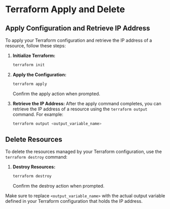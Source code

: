 # Terraform Apply and Delete

## Apply Configuration and Retrieve IP Address

To apply your Terraform configuration and retrieve the IP address of a resource, follow these steps:

1. **Initialize Terraform:**
    ```sh
    terraform init
    ```

2. **Apply the Configuration:**
    ```sh
    terraform apply
    ```
    Confirm the apply action when prompted.

3. **Retrieve the IP Address:**
    After the apply command completes, you can retrieve the IP address of a resource using the `terraform output` command. For example:
    ```sh
    terraform output <output_variable_name>
    ```

## Delete Resources

To delete the resources managed by your Terraform configuration, use the `terraform destroy` command:

1. **Destroy Resources:**
    ```sh
    terraform destroy
    ```
    Confirm the destroy action when prompted.

Make sure to replace `<output_variable_name>` with the actual output variable defined in your Terraform configuration that holds the IP address.
